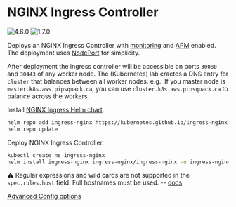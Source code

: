 # NGINX Ingress Controller

![4.6.0](https://img.shields.io/badge/NGINX%20Ingress%20chart-4.6.0-009539?labelColor=f0f0f0&logo=Helm&logoColor=009539)
![1.7.0](https://img.shields.io/badge/NGINX%20Ingress%20Controller-1.7.0-009539?labelColor=f0f0f0&logo=NGINX&logoColor=009539)

Deploys an NGINX Ingress Controller with [monitoring](https://docs.datadoghq.com/integrations/nginx_ingress_controller) and [APM](https://docs.datadoghq.com/tracing/setup_overview/proxy_setup/?tab=nginx#nginx-ingress-controller-for-kubernetes) enabled. The deployment uses [NodePort](https://kubernetes.io/docs/concepts/services-networking/service/#nodeport) for simplicity.

After deployment the ingress controller will be accessible on ports `30080` and `30443` of any worker node. The (Kubernetes) lab craetes a DNS entry for `cluster` that balances between all worker nodes. e.g.: If you master node is `master.k8s.aws.pipsquack.ca`, you can use `cluster.k8s.aws.pipsquack.ca` to balance across the workers.

Install [NGINX Ingress Helm chart](https://github.com/kubernetes/ingress-nginx/tree/master/charts/ingress-nginx).

```bash
helm repo add ingress-nginx https://kubernetes.github.io/ingress-nginx
helm repo update
```

Deploy NGINX Ingress Controller.

```bash
kubectl create ns ingress-nginx
helm install ingress-nginx ingress-nginx/ingress-nginx -n ingress-nginx -f ingress-nginx-values.yaml
```

:warning: Regular expressions and wild cards are not supported in the `spec.rules.host` field. Full hostnames must be used.  -- [docs](https://kubernetes.github.io/ingress-nginx/user-guide/ingress-path-matching/#regular-expression-support)

[Advanced Config options](https://kubernetes.github.io/ingress-nginx/user-guide/nginx-configuration/configmap/)
